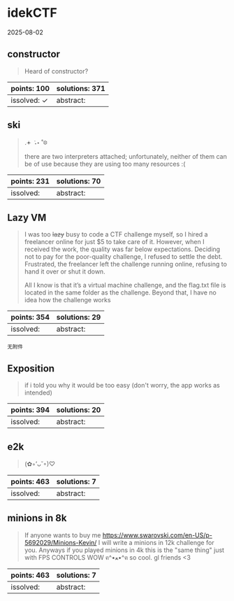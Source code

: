 ﻿# idekCTF

2025-08-02

## constructor

> Heard of constructor?

| points: 100 | solutions: 371 |
|-------|-------|
| issolved: ✓ | abstract:  |

## ski

> .𖥔 ݁ ˖⋆ ˚❆
> 
> there are two interpreters attached; unfortunately, neither of them can be of use because they are using too many resources :(

| points: 231 | solutions: 70 |
|-------|-------|
| issolved:  | abstract:  |

## Lazy VM

> I was too ~~lazy~~ busy to code a CTF challenge myself, so I hired a freelancer online for just $5 to take care of it. However, when I received the work, the quality was far below expectations. Deciding not to pay for the poor-quality challenge, I refused to settle the debt. Frustrated, the freelancer left the challenge running online, refusing to hand it over or shut it down.
> 
> All I know is that it’s a virtual machine challenge, and the flag.txt file is located in the same folder as the challenge. Beyond that, I have no idea how the challenge works

| points: 354 | solutions: 29 |
|-------|-------|
| issolved:  | abstract:  |

`无附件`

## Exposition

> if i told you why it would be too easy (don't worry, the app works as intended)

| points: 394 | solutions: 20 |
|-------|-------|
| issolved:  | abstract:  |

## e2k

> (✿◦’ᴗ˘◦)♡

| points: 463 | solutions: 7 |
|-------|-------|
| issolved:  | abstract:  |

## minions in 8k

> If anyone wants to buy me https://www.swarovski.com/en-US/p-5692029/Minions-Kevin/ I will write a minions in 12k challenge for you. Anyways if you played minions in 4k this is the "same thing" just with FPS CONTROLS WOW ฅ^•ﻌ•^ฅ so cool. gl friends <3

| points: 463 | solutions: 7 |
|-------|-------|
| issolved:  | abstract:  |